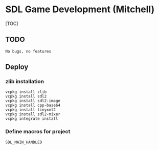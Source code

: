 # SDL Game Development (Mitchell)



[TOC]

## TODO

```
No bugs, no features
```





## Deploy

### zlib installation

```
vcpkg install zlib
vcpkg install sdl2
vcpkg install sdl2-image
vcpkg install cpp-base64
vcpkg install tinyxml2
vcpkg install sdl2-mixer
vcpkg integrate install
```

### Define macros for project

```
SDL_MAIN_HANDLED
```





